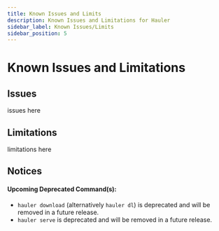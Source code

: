 ```yaml
---
title: Known Issues and Limits
description: Known Issues and Limitations for Hauler
sidebar_label: Known Issues/Limits
sidebar_position: 5
---
```


# Known Issues and Limitations

## Issues

issues here

## Limitations

limitations here

## Notices

#### Upcoming Deprecated Command(s):

* `hauler download` (alternatively `hauler dl`) is deprecated and will be removed in a future release.
* `hauler serve` is deprecated and will be removed in a future release.
